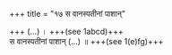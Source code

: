+++
title = "१७ स वानस्पतीनां पाशान्"

+++
(…) । +++(see 1abcd)+++  
स वानस्पतीनां पाशान् (…) ॥ +++(see 1(e)fg)+++